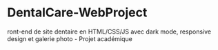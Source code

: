 # DentalCare-WebProject
ront-end de site dentaire en HTML/CSS/JS avec dark mode, responsive design et galerie photo - Projet académique
